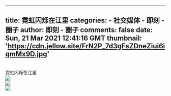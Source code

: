 
---
title: 霓虹闪烁在江里
categories: 
    - 社交媒体
    - 即刻 - 圈子
author: 即刻 - 圈子
comments: false
date: Sun, 21 Mar 2021 12:41:16 GMT
thumbnail: 'https://cdn.jellow.site/FrN2P_7d3gFsZDneZiui6iqmMx9D.jpg'
---

<div>   
<br>霓虹闪烁在江里<br><picture><source srcset="https://cdn.jellow.site/FrN2P_7d3gFsZDneZiui6iqmMx9D.jpg/strip/format/webp" type="image/webp"><source srcset="https://cdn.jellow.site/FrN2P_7d3gFsZDneZiui6iqmMx9D.jpg" type="image/jpeg"><img referrerpolicy="no-referrer" src="https://cdn.jellow.site/FrN2P_7d3gFsZDneZiui6iqmMx9D.jpg"></picture><br><picture><source srcset="https://cdn.jellow.site/FlBfc4DEnNiyIwegynyJYKaL0K6j.jpg/strip/format/webp" type="image/webp"><source srcset="https://cdn.jellow.site/FlBfc4DEnNiyIwegynyJYKaL0K6j.jpg" type="image/jpeg"><img referrerpolicy="no-referrer" src="https://cdn.jellow.site/FlBfc4DEnNiyIwegynyJYKaL0K6j.jpg"></picture><br><picture><source srcset="https://cdn.jellow.site/FlFqdvt8M1v_jYXWbf2QJMcl56Lc.jpg/strip/format/webp" type="image/webp"><source srcset="https://cdn.jellow.site/FlFqdvt8M1v_jYXWbf2QJMcl56Lc.jpg" type="image/jpeg"><img referrerpolicy="no-referrer" src="https://cdn.jellow.site/FlFqdvt8M1v_jYXWbf2QJMcl56Lc.jpg"></picture>  
</div>
            